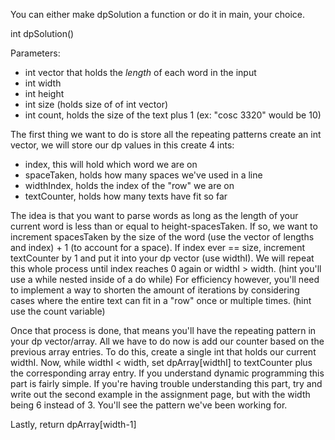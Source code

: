 You can either make dpSolution a function or do it in main, your choice.

int dpSolution()

Parameters:

- int vector that holds the _length_ of each word in the input
- int width
- int height
- int size (holds size of of int vector)
- int count, holds the size of the text plus 1 (ex: "cosc 3320" would be 10)

The first thing we want to do is store all the repeating patterns
create an int vector, we will store our dp values in this
create 4 ints:

- index, this will hold which word we are on
- spaceTaken, holds how many spaces we've used in a line
- widthIndex, holds the index of the "row" we are on
- textCounter, holds how many texts have fit so far

The idea is that you want to parse words as long as the length of your current word is less than or equal to height-spacesTaken. If so, we want to increment spacesTaken by the size of the word (use the vector of lengths and index) + 1 (to account for a space). If index ever == size, increment textCounter by 1 and put it into your dp vector (use widthI). We will repeat this whole process until index reaches 0 again or widthI > width. (hint you'll use a while nested inside of a do while)
For efficiency however, you'll need to implement a way to shorten the amount of iterations by considering cases where the entire text can fit in a "row" once or multiple times. (hint use the count variable)

Once that process is done, that means you'll have the repeating pattern in your dp vector/array. All we have to do now is add our counter based on the previous array entries. To do this, create a single int that holds our current widthI. Now, while widthI < width, set dpArray[widthI] to textCounter plus the corresponding array entry. If you understand dynamic programming this part is fairly simple. If you're having trouble understanding this part, try and write out the second example in the assignment page, but with the width being 6 instead of 3. You'll see the pattern we've been working for.

Lastly, return dpArray[width-1]
